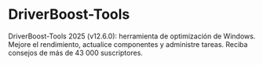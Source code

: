 # DriverBoost-Tools
DriverBoost-Tools 2025 (v12.6.0): herramienta de optimización de Windows. Mejore el rendimiento, actualice componentes y administre tareas. Reciba consejos de más de 43 000 suscriptores.
